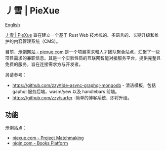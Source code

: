 # 丿雪 | PieXue

[English](./README.md)

[丿雪 | PieXue](https://piexue.com) 旨在建立一个基于 Rust Web 技术栈的、多语言的、长期升级和维护的内容管理系统（CMS）。

目前，[示例网站 - piexue.com](https://piexue.com) 是一个项目需求和人才团队聚合站点，汇聚了一些项目需求的兼职信息。其是一个实验性质的互联网智能对接服务平台，提供完整且免费的服务，旨在连接需求方与开发者。

另请参考：
- https://github.com/zzy/tide-async-graphql-mongodb - 清洁模板，包括 gaphql 服务后端，wasm/yew 以及 handlebars 前端。 
- https://github.com/zzy/surfer -简单的博客系统，即将升级。

## 功能

示例站点：
- [piexue.com - Project Matchmaking](https://piexue.com)
- [niqin.com - Books Platform](https://niqin.com)
